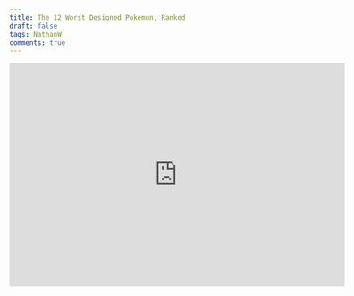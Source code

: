 ```yaml
---
title: The 12 Worst Designed Pokemon, Ranked
draft: false
tags: NathanW
comments: true
---
```


<iframe src="https://docs.google.com/presentation/d/178Q3PaS4jgQTLTvbzogimZaFsVrWO8_sKFxJ5uwiQ6I/present" style="border:0px #ffffff none;" name="myiFrame" scrolling="no" frameborder="1" marginheight="0px" marginwidth="0px" height="400px" width="600px" allowfullscreen></iframe>
